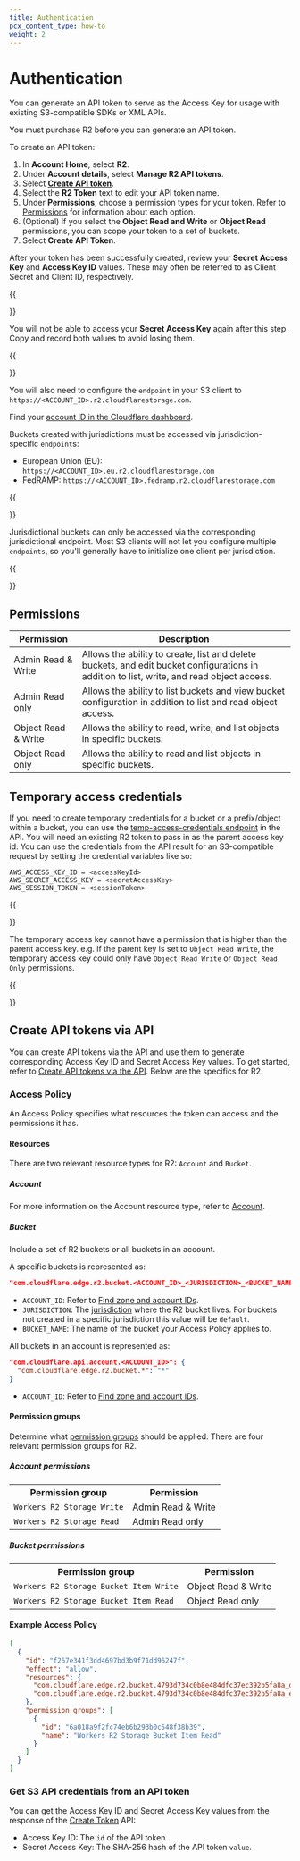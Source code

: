 ```yaml
---
title: Authentication
pcx_content_type: how-to
weight: 2
---
```


# Authentication

You can generate an API token to serve as the Access Key for usage with existing S3-compatible SDKs or XML APIs. 

You must purchase R2 before you can generate an API token.

To create an API token: 

1. In **Account Home**, select **R2**.
2. Under **Account details**, select **Manage R2 API tokens**.
3. Select [**Create API token**](https://dash.cloudflare.com/?to=/:account/r2/api-tokens).
4. Select the **R2 Token** text to edit your API token name.
5. Under **Permissions**, choose a permission types for your token. Refer to [Permissions](#permissions) for information about each option.
6. (Optional) If you select the **Object Read and Write** or **Object Read** permissions, you can scope your token to a set of buckets.
7. Select **Create API Token**.

After your token has been successfully created, review your **Secret Access Key** and **Access Key ID** values. These may often be referred to as Client Secret and Client ID, respectively.

{{<Aside type="warning">}}

You will not be able to access your **Secret Access Key** again after this step. Copy and record both values to avoid losing them.

{{</Aside>}}

You will also need to configure the `endpoint` in your S3 client to `https://<ACCOUNT_ID>.r2.cloudflarestorage.com`.

Find your [account ID in the Cloudflare dashboard](/fundamentals/setup/find-account-and-zone-ids/).

Buckets created with jurisdictions must be accessed via jurisdiction-specific `endpoint`s:

- European Union (EU): `https://<ACCOUNT_ID>.eu.r2.cloudflarestorage.com`
- FedRAMP: `https://<ACCOUNT_ID>.fedramp.r2.cloudflarestorage.com`

{{<Aside type="warning">}}

Jurisdictional buckets can only be accessed via the corresponding jurisdictional endpoint. Most S3 clients will not let you configure multiple `endpoints`, so you'll generally have to initialize one client per jurisdiction.

{{</Aside>}}

## Permissions

| Permission | Description |
|------------|-------------|
| Admin Read & Write | Allows the ability to create, list and delete buckets, and edit bucket configurations in addition to list, write, and read object access. |
| Admin Read only | Allows the ability to list buckets and view bucket configuration in addition to list and read object access. |
| Object Read & Write | Allows the ability to read, write, and list objects in specific buckets. |
| Object Read only | Allows the ability to read and list objects in specific buckets. |

## Temporary access credentials

If you need to create temporary credentials for a bucket or a prefix/object within a bucket, you can use the [temp-access-credentials endpoint](/api/operations/r2-create-temp-access-credentials) in the API. You will need an existing R2 token to pass in as the parent access key id. You can use the credentials from the API result for an S3-compatible request by setting the credential variables like so:

```
AWS_ACCESS_KEY_ID = <accessKeyId>
AWS_SECRET_ACCESS_KEY = <secretAccessKey>
AWS_SESSION_TOKEN = <sessionToken>
```

{{<Aside type="note">}}

The temporary access key cannot have a permission that is higher than the parent access key. e.g. if the parent key is set to `Object Read Write`, the temporary access key could only have `Object Read Write` or `Object Read Only` permissions.

{{</Aside>}}

## Create API tokens via API

You can create API tokens via the API and use them to generate corresponding Access Key ID and Secret Access Key values. To get started, refer to [Create API tokens via the API](/fundamentals/api/how-to/create-via-api/). Below are the specifics for R2.

### Access Policy

An Access Policy specifies what resources the token can access and the permissions it has.

#### Resources

There are two relevant resource types for R2: `Account` and `Bucket`.

##### Account

For more information on the Account resource type, refer to [Account](/fundamentals/api/how-to/create-via-api/#account).

##### Bucket

Include a set of R2 buckets or all buckets in an account.

A specific buckets is represented as:

```json
"com.cloudflare.edge.r2.bucket.<ACCOUNT_ID>_<JURISDICTION>_<BUCKET_NAME>": "*"
```

- `ACCOUNT_ID`: Refer to [Find zone and account IDs](/fundamentals/setup/find-account-and-zone-ids/#find-account-id-workers-and-pages).
- `JURISDICTION`: The [jurisdiction](/r2/reference/data-location/#available-jurisdictions) where the R2 bucket lives. For buckets not created in a specific jurisdiction this value will be `default`.
- `BUCKET_NAME`: The name of the bucket your Access Policy applies to.

All buckets in an account is represented as:

```json
"com.cloudflare.api.account.<ACCOUNT_ID>": {
  "com.cloudflare.edge.r2.bucket.*": "*"
}
```

- `ACCOUNT_ID`: Refer to [Find zone and account IDs](/fundamentals/setup/find-account-and-zone-ids/#find-account-id-workers-and-pages).

#### Permission groups

Determine what [permission groups](/fundamentals/api/how-to/create-via-api/#permission-groups) should be applied. There are four relevant permission groups for R2.

##### Account permissions

<table>
  <tbody>
    <th colspan="5" rowspan="1">
      Permission group
    </th>
    <th colspan="5" rowspan="1">
      Permission
    </th>
    <tr>
      <td colspan="5" rowspan="1">
        <code>Workers R2 Storage Write</code>
      </td>
      <td colspan="5" rowspan="1">
        Admin Read & Write
      </td>
    </tr>
    <tr>
      <td colspan="5" rowspan="1">
        <code>Workers R2 Storage Read</code>
      </td>
      <td colspan="5" rowspan="1">
        Admin Read only
      </td>
    </tr>
  </tbody>
</table>

##### Bucket permissions

<table>
  <tbody>
    <th colspan="5" rowspan="1">
      Permission group
    </th>
    <th colspan="5" rowspan="1">
      Permission
    </th>
    <tr>
      <td colspan="5" rowspan="1">
        <code>Workers R2 Storage Bucket Item Write</code>
      </td>
      <td colspan="5" rowspan="1">
        Object Read & Write
      </td>
    </tr>
    <tr>
      <td colspan="5" rowspan="1">
        <code>Workers R2 Storage Bucket Item Read</code>
      </td>
      <td colspan="5" rowspan="1">
        Object Read only
      </td>
    </tr>
  </tbody>
</table>

#### Example Access Policy

```json
[
  {
    "id": "f267e341f3dd4697bd3b9f71dd96247f",
    "effect": "allow",
    "resources": {
      "com.cloudflare.edge.r2.bucket.4793d734c0b8e484dfc37ec392b5fa8a_default_my-bucket": "*",
      "com.cloudflare.edge.r2.bucket.4793d734c0b8e484dfc37ec392b5fa8a_eu_my-eu-bucket": "*"
    },
    "permission_groups": [
      {
        "id": "6a018a9f2fc74eb6b293b0c548f38b39",
        "name": "Workers R2 Storage Bucket Item Read"
      }
    ]
  }
]
```

### Get S3 API credentials from an API token

You can get the Access Key ID and Secret Access Key values from the response of the [Create Token](/api/operations/user-api-tokens-create-token) API:
- Access Key ID: The `id` of the API token.
- Secret Access Key: The SHA-256 hash of the API token `value`.
